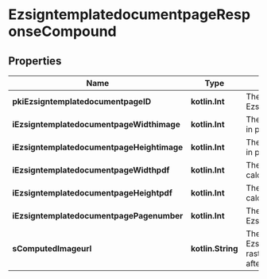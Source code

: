 
# EzsigntemplatedocumentpageResponseCompound

## Properties
Name | Type | Description | Notes
------------ | ------------- | ------------- | -------------
**pkiEzsigntemplatedocumentpageID** | **kotlin.Int** | The unique ID of the Ezsigntemplatedocumentpage | 
**iEzsigntemplatedocumentpageWidthimage** | **kotlin.Int** | The Width of the page&#39;s image in pixels calculated at 100 DPI | 
**iEzsigntemplatedocumentpageHeightimage** | **kotlin.Int** | The Height of the page&#39;s image in pixels calculated at 100 DPI | 
**iEzsigntemplatedocumentpageWidthpdf** | **kotlin.Int** | The Width of the page in points calculated at 72 DPI | 
**iEzsigntemplatedocumentpageHeightpdf** | **kotlin.Int** | The Height of the page in points calculated at 72 DPI | 
**iEzsigntemplatedocumentpagePagenumber** | **kotlin.Int** | The page number in the Ezsigntemplatedocument | 
**sComputedImageurl** | **kotlin.String** | The Url to the Ezsigntemplatedocumentpage&#39;s rasterized image.  Url will expire after 5 minutes. | 



